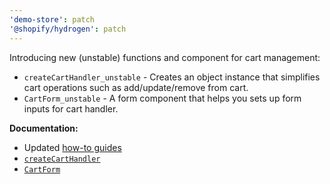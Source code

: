 ```yaml
---
'demo-store': patch
'@shopify/hydrogen': patch
---
```


Introducing new (unstable) functions and component for cart management:

- `createCartHandler_unstable` - Creates an object instance that simplifies cart operations such as add/update/remove from cart.
- `CartForm_unstable` - A form component that helps you sets up form inputs for cart handler.

**Documentation:**

- Updated [how-to guides](https://shopify.dev/docs/custom-storefronts/hydrogen/cart)
- [`createCartHandler`](https://shopify.dev/docs/api/hydrogen/2023-04/components/cartform)
- [`CartForm`](https://shopify.dev/docs/api/hydrogen/2023-04/utilities/createcarthandler)
